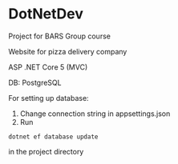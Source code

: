 # DotNetDev
Project for BARS Group course

Website for pizza delivery company


ASP .NET Core 5 (MVC)

DB: PostgreSQL


For setting up database:
1. Change connection string in appsettings.json
2. Run
```
dotnet ef database update
```
in the project directory
